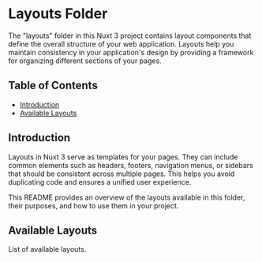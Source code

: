 # Layouts Folder

The "layouts" folder in this Nuxt 3 project contains layout components that define the overall structure of your web application. Layouts help you maintain consistency in your application's design by providing a framework for organizing different sections of your pages.

## Table of Contents

- [Introduction](#introduction)
- [Available Layouts](#available-layouts)

## Introduction

Layouts in Nuxt 3 serve as templates for your pages. They can include common elements such as headers, footers, navigation menus, or sidebars that should be consistent across multiple pages. This helps you avoid duplicating code and ensures a unified user experience.

This README provides an overview of the layouts available in this folder, their purposes, and how to use them in your project.

## Available Layouts

List of available layouts.
